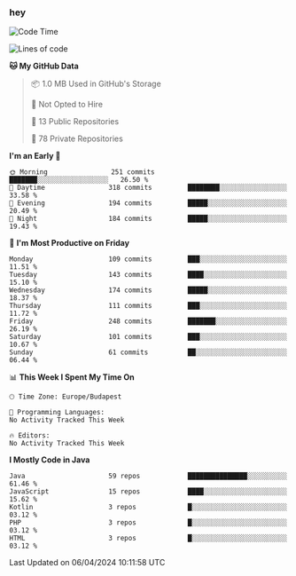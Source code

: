 ### hey

<!--START_SECTION:waka-->
![Code Time](http://img.shields.io/badge/Code%20Time-980%20hrs%2043%20mins-blue)

![Lines of code](https://img.shields.io/badge/From%20Hello%20World%20I%27ve%20Written-1.1%20million%20lines%20of%20code-blue)

**🐱 My GitHub Data** 

> 📦 1.0 MB Used in GitHub's Storage 
 > 
> 🚫 Not Opted to Hire
 > 
> 📜 13 Public Repositories 
 > 
> 🔑 78 Private Repositories 
 > 
**I'm an Early 🐤** 

```text
🌞 Morning                251 commits         ███████░░░░░░░░░░░░░░░░░░   26.50 % 
🌆 Daytime                318 commits         ████████░░░░░░░░░░░░░░░░░   33.58 % 
🌃 Evening                194 commits         █████░░░░░░░░░░░░░░░░░░░░   20.49 % 
🌙 Night                  184 commits         █████░░░░░░░░░░░░░░░░░░░░   19.43 % 
```
📅 **I'm Most Productive on Friday** 

```text
Monday                   109 commits         ███░░░░░░░░░░░░░░░░░░░░░░   11.51 % 
Tuesday                  143 commits         ████░░░░░░░░░░░░░░░░░░░░░   15.10 % 
Wednesday                174 commits         █████░░░░░░░░░░░░░░░░░░░░   18.37 % 
Thursday                 111 commits         ███░░░░░░░░░░░░░░░░░░░░░░   11.72 % 
Friday                   248 commits         ███████░░░░░░░░░░░░░░░░░░   26.19 % 
Saturday                 101 commits         ███░░░░░░░░░░░░░░░░░░░░░░   10.67 % 
Sunday                   61 commits          ██░░░░░░░░░░░░░░░░░░░░░░░   06.44 % 
```


📊 **This Week I Spent My Time On** 

```text
🕑︎ Time Zone: Europe/Budapest

💬 Programming Languages: 
No Activity Tracked This Week

🔥 Editors: 
No Activity Tracked This Week
```

**I Mostly Code in Java** 

```text
Java                     59 repos            ███████████████░░░░░░░░░░   61.46 % 
JavaScript               15 repos            ████░░░░░░░░░░░░░░░░░░░░░   15.62 % 
Kotlin                   3 repos             █░░░░░░░░░░░░░░░░░░░░░░░░   03.12 % 
PHP                      3 repos             █░░░░░░░░░░░░░░░░░░░░░░░░   03.12 % 
HTML                     3 repos             █░░░░░░░░░░░░░░░░░░░░░░░░   03.12 % 
```




 Last Updated on 06/04/2024 10:11:58 UTC
<!--END_SECTION:waka-->
